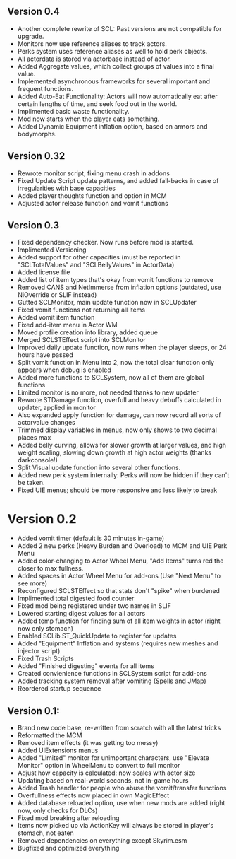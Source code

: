 ## Version 0.4
* Another complete rewrite of SCL: Past versions are not compatible for upgrade.
* Monitors now use reference aliases to track actors.
* Perks system uses reference aliases as well to hold perk objects.
* All actordata is stored via actorbase instead of actor.
* Added Aggregate values, which collect groups of values into a final value.
* Implemented asynchronous frameworks for several important and frequent functions.
* Added Auto-Eat Functionality: Actors will now automatically eat after certain lengths of time, and seek food out in the world.
* Implimented basic waste functionality.
* Mod now starts when the player eats something.
* Added Dynamic Equipment inflation option, based on armors and bodymorphs.

## Version 0.32
* Rewrote monitor script, fixing menu crash in addons
* Fixed Update Script update patterns, and added fall-backs in case of irregularities with base capacities
* Added player thoughts function and option in MCM
* Adjusted actor release function and vomit functions

## Version 0.3
* Fixed dependency checker. Now runs before mod is started.
* Implimented Versioning
* Added support for other capacities (must be reported in "SCLTotalValues" and "SCLBellyValues" in ActorData)
* Added license file
* Added list of item types that's okay from vomit functions to remove
* Removed CANS and NetImmerse from inflation options (outdated, use NiOverride or SLIF instead)
* Gutted SCLMonitor, main update function now in SCLUpdater
* Fixed vomit functions not returning all items
* Added vomit item function
* Fixed add-item menu in Actor WM
* Moved profile creation into library, added queue
* Merged SCLSTEffect script into SCLMonitor
* Improved daily update function, now runs when the player sleeps, or 24 hours have passed
* Split vomit function in Menu into 2, now the total clear function only appears when debug is enabled
* Added more functions to SCLSystem, now all of them are global functions
* Limited monitor is no more, not needed thanks to new updater
* Rewrote STDamage function, overfull and heavy debuffs calculated in updater, applied in monitor
* Also expanded apply function for damage, can now record all sorts of actorvalue changes
* Trimmed display variables in menus, now only shows to two decimal places max
* Added belly curving, allows for slower growth at larger values, and high weight scaling, slowing down growth at high actor weights (thanks darkconsole!)
* Split Visual update function into several other functions.
* Added new perk system internally: Perks will now be hidden if they can't be taken.
* Fixed UIE menus; should be more responsive and less likely to break

# Version 0.2
* Added vomit timer (default is 30 minutes in-game)
* Added 2 new perks (Heavy Burden and Overload) to MCM and UIE Perk Menu
* Added color-changing to Actor Wheel Menu, "Add Items" turns red the closer to max fullness.
* Added spaces in Actor Wheel Menu for add-ons (Use "Next Menu" to see more)
* Reconfigured SCLSTEffect so that stats don't "spike" when burdened
* Implimented total digested food counter
* Fixed mod being registered under two names in SLIF
* Lowered starting digest values for all actors
* Added temp function for finding sum of all item weights in actor (right now only stomach)
* Enabled SCLib.ST_QuickUpdate to register for updates
* Added "Equipment" Inflation and systems (requires new meshes and injector script)
* Fixed Trash Scripts
* Added "Finished digesting" events for all items
* Created convienience functions in SCLSystem script for add-ons
* Added tracking system removal after vomiting (Spells and JMap)
* Reordered startup sequence

## Version 0.1:
* Brand new code base, re-written from scratch with all the latest tricks
* Reformatted the MCM 
* Removed item effects (it was getting too messy)
* Added UIExtensions menus
* Added "Limited" monitor for unimportant characters, use "Elevate Monitor" option in WheelMenu to convert to full monitor
* Adjust how capacity is calculated: now scales with actor size
* Updating based on real-world seconds, not in-game hours
* Added Trash handler for people who abuse the vomit/transfer functions
* Overfullness effects now placed in own MagicEffect
* Added database reloaded option, use when new mods are added (right now, only checks for DLCs)
* Fixed mod breaking after reloading
* Items now picked up via ActionKey will always be stored in player's stomach, not eaten
* Removed dependencies on everything except Skyrim.esm
* Bugfixed and optimized everything
